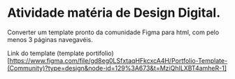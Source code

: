 # Atividade matéria de Design Digital.

Converter um template pronto da comunidade Figma para html, com pelo menos 3 páginas navegavéis.

Link do template (template portifolio)[https://www.figma.com/file/gd8eg0LSfxtaqHFkcxcA4H/Portfolio-Template-(Community)?type=design&node-id=129%3A673&t=MziQhILXBT4amheR-1] 



